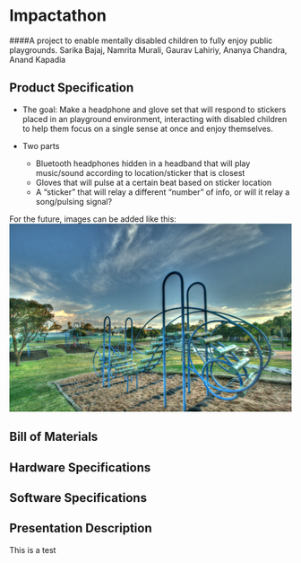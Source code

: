 # Impactathon
####A project to enable mentally disabled children to fully enjoy public playgrounds.
Sarika Bajaj, Namrita Murali, Gaurav Lahiriy, Ananya Chandra, Anand Kapadia

## Product Specification

* The goal: Make a headphone and glove set that will respond to stickers placed in an playground environment, interacting with disabled children to help them focus on a single sense at once and enjoy themselves.

* Two parts
  * Bluetooth headphones hidden in a headband that will play music/sound according to location/sticker that is closest
  * Gloves that will pulse at a certain beat based on sticker location
  * A “sticker” that will relay a different “number” of info, or will it relay a song/pulsing signal?


For the future, images can be added like this:
![alt text](image.jpg)

## Bill of Materials

## Hardware Specifications

## Software Specifications

## Presentation Description


This is a test